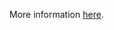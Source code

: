 More information [here](https://docs.bridgecrew.io/docs/granting-create-permissions-to-nodesproxy-or-podsexec-sub-resources-allows-potential-privilege-escalation).
